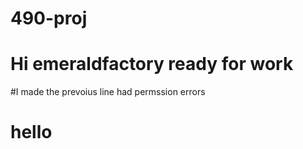 # 490-proj
# Hi emeraldfactory ready for work
#I made the prevoius line had permssion errors
# hello

